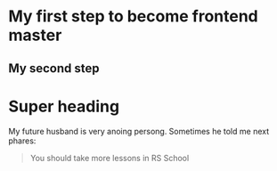 # My first step to become frontend master

## My second step

# Super **heading**
My future husband is very anoing persong. Sometimes he told me next phares:

> You should take more lessons in RS School

